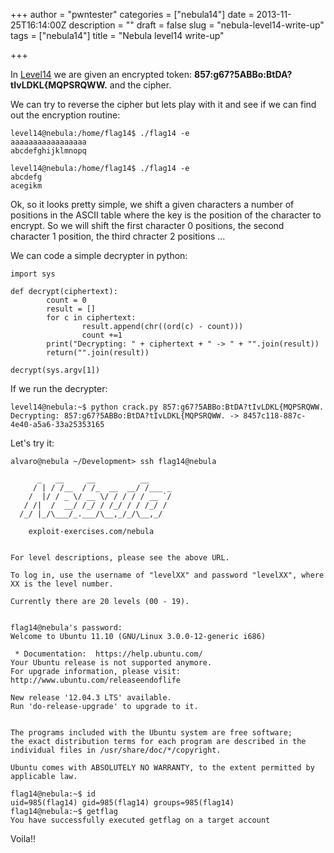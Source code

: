 +++
author = "pwntester"
categories = ["nebula14"]
date = 2013-11-25T16:14:00Z
description = ""
draft = false
slug = "nebula-level14-write-up"
tags = ["nebula14"]
title = "Nebula level14 write-up"

+++

In [Level14](http://exploit-exercises.com/nebula/level14) we are given an encrypted token: **857:g67?5ABBo:BtDA?tIvLDKL{MQPSRQWW.** and the cipher.

We can try to reverse the cipher but lets play with it and see if we can find out the encryption routine:

```lang-bash line-numbers 
level14@nebula:/home/flag14$ ./flag14 -e
aaaaaaaaaaaaaaaaa
abcdefghijklmnopq
```

```lang-bash line-numbers 
level14@nebula:/home/flag14$ ./flag14 -e
abcdefg
acegikm
```

Ok, so it looks pretty simple, we shift a given characters a number of positions in the ASCII table where the key is the position of the character to encrypt. So we will shift the first character 0 positions, the second character 1 position, the third chracter 2 positions ...

We can code a simple decrypter in python:

```lang-python line-numbers 
import sys

def decrypt(ciphertext):
        count = 0
        result = []
        for c in ciphertext:
                result.append(chr((ord(c) - count)))
                count +=1
        print("Decrypting: " + ciphertext + " -> " + "".join(result))
        return("".join(result))

decrypt(sys.argv[1])
```

If we run the decrypter:

```lang-bash line-numbers 
level14@nebula:~$ python crack.py 857:g67?5ABBo:BtDA?tIvLDKL{MQPSRQWW.
Decrypting: 857:g67?5ABBo:BtDA?tIvLDKL{MQPSRQWW. -> 8457c118-887c-4e40-a5a6-33a25353165
```

Let's try it:

```lang-bash line-numbers 
alvaro@nebula ~/Development> ssh flag14@nebula

      _   __     __          __
     / | / /__  / /_  __  __/ /___ _
    /  |/ / _ \/ __ \/ / / / / __ `/
   / /|  /  __/ /_/ / /_/ / / /_/ /
  /_/ |_/\___/_.___/\__,_/_/\__,_/

    exploit-exercises.com/nebula


For level descriptions, please see the above URL.

To log in, use the username of "levelXX" and password "levelXX", where
XX is the level number.

Currently there are 20 levels (00 - 19).


flag14@nebula's password:
Welcome to Ubuntu 11.10 (GNU/Linux 3.0.0-12-generic i686)

 * Documentation:  https://help.ubuntu.com/
Your Ubuntu release is not supported anymore.
For upgrade information, please visit:
http://www.ubuntu.com/releaseendoflife

New release '12.04.3 LTS' available.
Run 'do-release-upgrade' to upgrade to it.


The programs included with the Ubuntu system are free software;
the exact distribution terms for each program are described in the
individual files in /usr/share/doc/*/copyright.

Ubuntu comes with ABSOLUTELY NO WARRANTY, to the extent permitted by
applicable law.

flag14@nebula:~$ id
uid=985(flag14) gid=985(flag14) groups=985(flag14)
flag14@nebula:~$ getflag
You have successfully executed getflag on a target account
```

Voila!!
